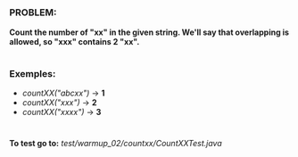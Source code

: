 #

<h3>PROBLEM:</h3>

**Count the number of "xx" in the given string. We'll say that overlapping is allowed, so "xxx" contains 2 "xx".**
#

<h3>Exemples:</h3>

- _countXX("abcxx")_ → **1**
- _countXX("xxx")_ → **2**
- _countXX("xxxx")_ → **3**

#

**To test go to:** _test/warmup_02/countxx/CountXXTest.java_
